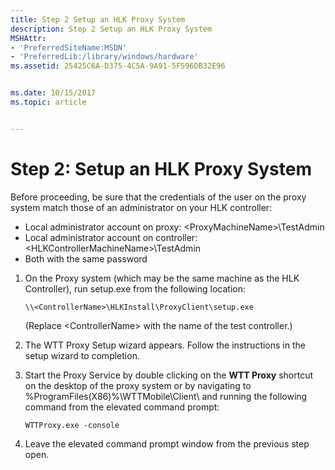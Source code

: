 ```yaml
---
title: Step 2 Setup an HLK Proxy System
description: Step 2 Setup an HLK Proxy System
MSHAttr:
- 'PreferredSiteName:MSDN'
- 'PreferredLib:/library/windows/hardware'
ms.assetid: 25425C6A-D375-4C5A-9A91-5F596DB32E96


ms.date: 10/15/2017
ms.topic: article


---
```


# Step 2: Setup an HLK Proxy System

Before proceeding, be sure that the credentials of the user on the proxy system match those of an administrator on your HLK controller:
-   Local administrator account on proxy: &lt;ProxyMachineName&gt;\\TestAdmin
-   Local administrator account on controller: &lt;HLKControllerMachineName&gt;\\TestAdmin
-   Both with the same password

1.  On the Proxy system (which may be the same machine as the HLK Controller), run setup.exe from the following location: 

    ```syntax
    \\<ControllerName>\HLKInstall\ProxyClient\setup.exe
    ```
    (Replace &lt;ControllerName&gt; with the name of the test controller.)

2.  The WTT Proxy Setup wizard appears. Follow the instructions in the setup wizard to completion.

1.  Start the Proxy Service by double clicking on the **WTT Proxy** shortcut on the desktop of the proxy system or by navigating to  %ProgramFiles(X86)%\\WTTMobile\\Client\\ and running the following command from the elevated command prompt:  

    ```syntax
    WTTProxy.exe -console
    ```

4.  Leave the elevated command prompt window from the previous step open.






